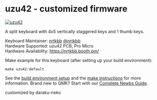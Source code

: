 # uzu42 - customized firmware

[![uzu42](https://i.imgur.com/CQTfebZ.jpg)](https://imgur.com/gallery/aKOKBgq)

A split keyboard with 4x5 vertically staggered keys and 1 thumb keys.

Keyboard Maintainer: [nrtkbb](https://github.com/nrtkbb/) [@nrtkbb](https://twitter.com/nrtkbb)  
Hardware Supported: uzu42 PCB, Pro Micro  
Hardware Availability: https://nrtkbb.booth.pm/ 

Make example for this keyboard (after setting up your build environment):

    make uzu42:default

See the [build environment setup](https://docs.qmk.fm/#/getting_started_build_tools) and the [make instructions](https://docs.qmk.fm/#/getting_started_make_guide) for more information. Brand new to QMK? Start with our [Complete Newbs Guide](https://docs.qmk.fm/#/newbs).

customized by daraku-neko
